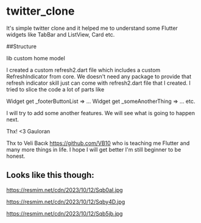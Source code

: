 # twitter_clone

It's simple twitter clone and it helped me to understand some Flutter widgets like TabBar and ListView, Card etc.

##Structure

lib
 custom
 home
 model

I created a custom refresh2.dart file which includes a custom RefreshIndicator from core. We doesn't need any package to provide that refresh indicator skill just can come with refresh2.dart file that I created.
I tried to slice the code a lot of parts like

Widget get _footerButtonList => ... 
Widget get _someAnotherThing => ... etc.

I will try to add some another features. We will see what is going to happen next.

Thx! <3 Gauloran 

Thx to Veli Bacık https://github.com/VB10 who is teaching me Flutter and many more things in life. I hope I will get better I'm still beginner to be honest.

## Looks like this though:

https://resmim.net/cdn/2023/10/12/Sqb0aI.jpg

https://resmim.net/cdn/2023/10/12/Sqby4D.jpg

https://resmim.net/cdn/2023/10/12/Sqb5jb.jpg
